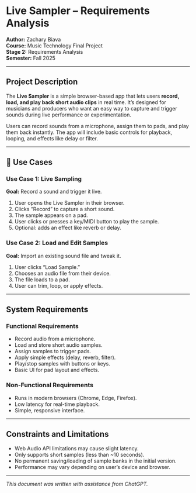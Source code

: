 # Live Sampler – Requirements Analysis  
**Author:** Zachary Biava  
**Course:** Music Technology Final Project  
**Stage 2:** Requirements Analysis  
**Semester:** Fall 2025  

---

## Project Description  
The **Live Sampler** is a simple browser-based app that lets users **record, load, and play back short audio clips** in real time. It’s designed for musicians and producers who want an easy way to capture and trigger sounds during live performance or experimentation.  

Users can record sounds from a microphone, assign them to pads, and play them back instantly. The app will include basic controls for playback, looping, and effects like delay or filter.  

---

## 👥 Use Cases  

### Use Case 1: Live Sampling  
**Goal:** Record a sound and trigger it live.  
1. User opens the Live Sampler in their browser.  
2. Clicks “Record” to capture a short sound.  
3. The sample appears on a pad.  
4. User clicks or presses a key/MIDI button to play the sample.  
5. Optional: adds an effect like reverb or delay.  

### Use Case 2: Load and Edit Samples  
**Goal:** Import an existing sound file and tweak it.  
1. User clicks “Load Sample.”  
2. Chooses an audio file from their device.  
3. The file loads to a pad.  
4. User can trim, loop, or apply effects.  

---

## System Requirements  

### Functional Requirements  
- Record audio from a microphone.  
- Load and store short audio samples.  
- Assign samples to trigger pads.  
- Apply simple effects (delay, reverb, filter).  
- Play/stop samples with buttons or keys.  
- Basic UI for pad layout and effects.  

### Non-Functional Requirements  
- Runs in modern browsers (Chrome, Edge, Firefox).  
- Low latency for real-time playback.  
- Simple, responsive interface.  

---

## Constraints and Limitations  
- Web Audio API limitations may cause slight latency.  
- Only supports short samples (less than ~10 seconds).  
- No permanent saving/loading of sample banks in the initial version.  
- Performance may vary depending on user’s device and browser.  

---

*This document was written with assistance from ChatGPT.*
